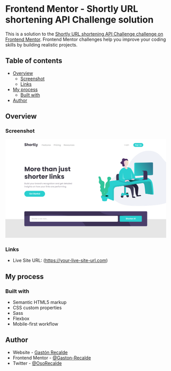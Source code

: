 # Frontend Mentor - Shortly URL shortening API Challenge solution

This is a solution to the [Shortly URL shortening API Challenge challenge on Frontend Mentor](https://www.frontendmentor.io/challenges/url-shortening-api-landing-page-2ce3ob-G). Frontend Mentor challenges help you improve your coding skills by building realistic projects. 

## Table of contents

- [Overview](#overview)
  - [Screenshot](#screenshot)
  - [Links](#links)
- [My process](#my-process)
  - [Built with](#built-with)
- [Author](#author)

## Overview

### Screenshot

![](./images/shortly-url.png)

### Links

- Live Site URL: (https://your-live-site-url.com)

## My process

### Built with

- Semantic HTML5 markup
- CSS custom properties
- Sass
- Flexbox
- Mobile-first workflow

## Author

- Website - [Gastón Recalde](https://gaston-recalde-portafolio.netlify.app)
- Frontend Mentor - [@Gaston-Recalde](https://www.frontendmentor.io/profile/Gaston-Recalde)
- Twitter - [@OsoRecalde](https://twitter.com/OsoRecalde)